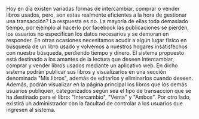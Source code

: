 Hoy en día existen variadas formas de intercambiar, comprar o vender libros usados, pero, son estas realmente eficientes a la hora de gestionar una transacción?
La respuesta es no. La mayoría de ellas toda demasiado tiempo, por ejemplo al hacerlo por facebook las publicaciones se pierden, los usuarios no especifican los datos necesarios y se demoran en responder. En otras ocasiones necesitamos acudir a algún lugar físico en búsqueda de un libro usado y volvemos a nuestros hogares insatisfechos con nuestra búsqueda, perdiendo tiempo y dinero.
El sistema propuesto está destinado a los amantes de la lectura que deseen intercambiar, comprar y vender libros usados mediante un aplicativo web. En dicho sistema podrán publicar sus libros y visualizarlos en una sección denominada "Mis libros", además de editarlos y eliminarlos cuando deseen.
Además, podrán visualizar en la página principal los libros que los demás usuarios publiquen, categorizados según sea el tipo de transacción que se ha destinado para el libro: "Intercambio", "Venta" y "Ambos".
Por otro lado, existirá un administrador con la facultad de controlar a los usuarios que ingresen al sistema.
